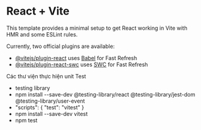 # React + Vite

This template provides a minimal setup to get React working in Vite with HMR and some ESLint rules.

Currently, two official plugins are available:

- [@vitejs/plugin-react](https://github.com/vitejs/vite-plugin-react/blob/main/packages/plugin-react/README.md) uses [Babel](https://babeljs.io/) for Fast Refresh
- [@vitejs/plugin-react-swc](https://github.com/vitejs/vite-plugin-react-swc) uses [SWC](https://swc.rs/) for Fast Refresh

Các thư viện thực hiện unit Test
- testing library
- npm install --save-dev @testing-library/react @testing-library/jest-dom @testing-library/user-event
- "scripts": {
  "test": "vitest"
}
- npm install --save-dev vitest
- npm test